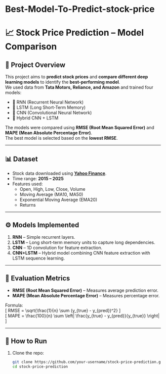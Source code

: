 # Best-Model-To-Predict-stock-price
# 📈 Stock Price Prediction – Model Comparison

## 📌 Project Overview
This project aims to **predict stock prices** and **compare different deep learning models** to identify the **best-performing model**.  
We used data from **Tata Motors, Reliance, and Amazon** and trained four models:

- 🔹 RNN (Recurrent Neural Network)  
- 🔹 LSTM (Long Short-Term Memory)  
- 🔹 CNN (Convolutional Neural Network)  
- 🔹 Hybrid CNN + LSTM  

The models were compared using **RMSE (Root Mean Squared Error)** and **MAPE (Mean Absolute Percentage Error)**.  
The best model is selected based on the **lowest RMSE**.

---

## 📊 Dataset
- Stock data downloaded using **[Yahoo Finance](https://pypi.org/project/yfinance/)**.  
- Time range: **2015 – 2025**  
- Features used:
  - Open, High, Low, Close, Volume  
  - Moving Average (MA10, MA50)  
  - Exponential Moving Average (EMA20)  
  - Returns  

---

## ⚙️ Models Implemented
1. **RNN** – Simple recurrent layers.  
2. **LSTM** – Long short-term memory units to capture long dependencies.  
3. **CNN** – 1D convolution for feature extraction.  
4. **CNN+LSTM** – Hybrid model combining CNN feature extraction with LSTM sequence learning.  

---

## 🧪 Evaluation Metrics
- **RMSE (Root Mean Squared Error)** – Measures average prediction error.  
- **MAPE (Mean Absolute Percentage Error)** – Measures percentage error.  

Formula:  
\[
RMSE = \sqrt{\frac{1}{n} \sum (y_{true} - y_{pred})^2}
\]  
\[
MAPE = \frac{100}{n} \sum \left| \frac{y_{true} - y_{pred}}{y_{true}} \right|
\]

---

## 🚀 How to Run
1. Clone the repo:
   ```bash
   git clone https://github.com/your-username/stock-price-prediction.git
   cd stock-price-prediction
